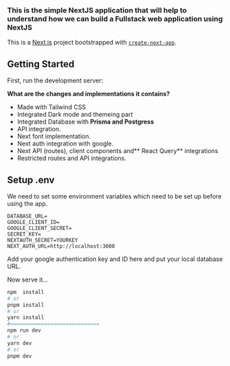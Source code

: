 ###  This is the simple NextJS application that will help to understand how we can build a Fullstack web application using NextJS

This is a [Next.js](https://nextjs.org/) project bootstrapped with [`create-next-app`](https://github.com/vercel/next.js/tree/canary/packages/create-next-app).

## Getting Started

First, run the development server:

**What are the changes and implementations it contains?**
- Made with Tailwind CSS 
- Integrated Dark mode and themeing part
- Integrated Database with **Prisma and Postgress**
- API integration.
- Next font implementation.
- Next auth integration with google.
- Next API (routes), client components and** React Query** integrations
- Restricted routes and API integrations.

## Setup .env

We need to set some environment variables which need to be set up before using the app.

```env
DATABASE_URL=
GOOGLE_CLIENT_ID=
GOOGLE_CLIENT_SECRET=
SECRET_KEY=
NEXTAUTH_SECRET=YOURKEY
NEXT_AUTH_URL=http://localhost:3000
```
Add your google authentication key and ID here and put your local database URL.

Now serve it...
```bash
npm  install 
# or 
pnpm install
# or 
yarn install
#=============================
npm run dev
# or
yarn dev
# or
pnpm dev
```

